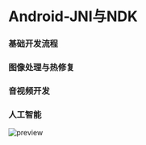 # Android-JNI与NDK

### 基础开发流程



### 图像处理与热修复



### 音视频开发



### 人工智能


![preview](https://pic3.zhimg.com/v2-93e7d39867c1e6b02f258d07ddfef442_r.jpg)